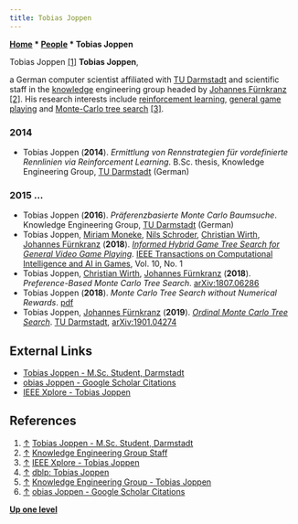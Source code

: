 ```yaml
---
title: Tobias Joppen
---
```

**[Home](Home "Home") \* [People](People "People") \* Tobias Joppen**



 [](https://connect.unity.com/u/tobias-joppen) Tobias Joppen <a id="cite-note-1" href="#cite-ref-1">[1]</a> 
**Tobias Joppen**,  

a German computer scientist affiliated with [TU Darmstadt](Darmstadt_University_of_Technology "Darmstadt University of Technology") and scientific staff in the [knowledge](Knowledge "Knowledge") engineering group headed by [Johannes Fürnkranz](Johannes_F%C3%BCrnkranz "Johannes Fürnkranz") <a id="cite-note-2" href="#cite-ref-2">[2]</a>.
His research interests include [reinforcement learning](Reinforcement_Learning "Reinforcement Learning"), [general game playing](General_Game_Playing "General Game Playing") and [Monte-Carlo tree search](Monte-Carlo_Tree_Search "Monte-Carlo Tree Search") <a id="cite-note-3" href="#cite-ref-3">[3]</a>.



### 2014


* Tobias Joppen (**2014**). *Ermittlung von Rennstrategien für vordefinierte Rennlinien via Reinforcement Learning*. B.Sc. thesis, Knowledge Engineering Group, [TU Darmstadt](Darmstadt_University_of_Technology "Darmstadt University of Technology") (German)


### 2015 ...


* Tobias Joppen (**2016**). *Präferenzbasierte Monte Carlo Baumsuche*. Knowledge Engineering Group, [TU Darmstadt](Darmstadt_University_of_Technology "Darmstadt University of Technology") (German)
* Tobias Joppen, [Miriam Moneke](index.php?title=Miriam_Moneke&action=edit&redlink=1 "Miriam Moneke (page does not exist)"), [Nils Schroder](index.php?title=Nils_Schroder&action=edit&redlink=1 "Nils Schroder (page does not exist)"), [Christian Wirth](index.php?title=Christian_Wirth&action=edit&redlink=1 "Christian Wirth (page does not exist)"), [Johannes Fürnkranz](Johannes_F%C3%BCrnkranz "Johannes Fürnkranz") (**2018**). *[Informed Hybrid Game Tree Search for General Video Game Playing](http://ieeexplore.ieee.org/document/7970136/)*. [IEEE Transactions on Computational Intelligence and AI in Games](IEEE#TOCIAIGAMES "IEEE"), Vol. 10, No. 1
* Tobias Joppen, [Christian Wirth](index.php?title=Christian_Wirth&action=edit&redlink=1 "Christian Wirth (page does not exist)"), [Johannes Fürnkranz](Johannes_F%C3%BCrnkranz "Johannes Fürnkranz") (**2018**). *Preference-Based Monte Carlo Tree Search*. [arXiv:1807.06286](https://arxiv.org/abs/1807.06286)
* Tobias Joppen (**2018**). *Monte Carlo Tree Search without Numerical Rewards*. [pdf](https://da2pl.cs.put.poznan.pl/programme/detailed-programme/da2pl2018-abstract-13.pdf)
* Tobias Joppen, [Johannes Fürnkranz](Johannes_F%C3%BCrnkranz "Johannes Fürnkranz") (**2019**). *[Ordinal Monte Carlo Tree Search](https://www.groundai.com/project/ordinal-monte-carlo-tree-search/)*. [TU Darmstadt](Darmstadt_University_of_Technology "Darmstadt University of Technology"), [arXiv:1901.04274](https://arxiv.org/abs/1901.04274)


## External Links


* [Tobias Joppen - M.Sc. Student, Darmstadt](https://connect.unity.com/u/tobias-joppen)
* [obias Joppen - Google Scholar Citations](https://scholar.google.de/citations?user=QCBD1-4AAAAJ&hl=en)
* [IEEE Xplore - Tobias Joppen](https://ieeexplore.ieee.org/author/37086345464)


## References


1. <a id="cite-ref-1" href="#cite-note-1">↑</a> [Tobias Joppen - M.Sc. Student, Darmstadt](https://connect.unity.com/u/tobias-joppen)
2. <a id="cite-ref-2" href="#cite-note-2">↑</a> [Knowledge Engineering Group Staff](http://www.ke.tu-darmstadt.de/staff)
3. <a id="cite-ref-3" href="#cite-note-3">↑</a> [IEEE Xplore - Tobias Joppen](https://ieeexplore.ieee.org/author/37086345464)
4. <a id="cite-ref-4" href="#cite-note-4">↑</a> [dblp: Tobias Joppen](https://dblp.uni-trier.de/pers/hd/j/Joppen:Tobias)
5. <a id="cite-ref-5" href="#cite-note-5">↑</a> [Knowledge Engineering Group - Tobias Joppen](http://www.ke.tu-darmstadt.de/staff/tobias-joppen)
6. <a id="cite-ref-6" href="#cite-note-6">↑</a> [obias Joppen - Google Scholar Citations](https://scholar.google.de/citations?user=QCBD1-4AAAAJ&hl=en)

**[Up one level](People "People")**







 
